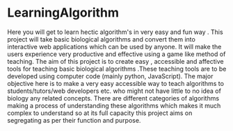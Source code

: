 # LearningAlgorithm
Here you will get to learn hectic algorithm's in very easy and fun way .
This project will take basic biological algorithms and convert them into interactive web applications which can be used by anyone. It will make the users experience very productive and effective using a game like method of teaching. The aim of this project is to create easy , accessible and affective tools for teaching basic biological algorithms .These teaching tools are to be developed using computer code (mainly python, JavaScript).
The major objective here is to make a very easy accessible way to teach algorithms to students/tutors/web developers etc. who might not have little to no idea of biology any related concepts. There are different categories of algorithms making a process of understanding these algorithms which makes it much complex to understand so at its full capacity this project aims on segregating as per their function and purpose.

